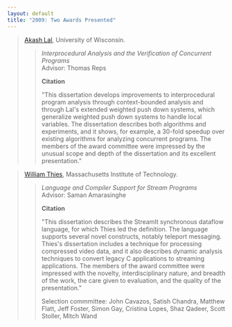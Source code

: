 ```yaml
---
layout: default
title: "2009: Two Awards Presented"
---
```

> [Akash Lal](http://research.microsoft.com/en-us/people/akashl/), University of Wisconsin.
> > *Interprocedural Analysis and the Verification of Concurrent Programs*  
> > Advisor: Thomas Reps
> > 
> > **Citation**
> > 
> > "This dissertation develops improvements to interprocedural program
> > analysis through context-bounded analysis and through Lal's
> > extended weighted push down systems, which generalize weighted push
> > down systems to handle local variables. The dissertation describes
> > both algorithms and experiments, and it shows, for example, a
> > 30-fold speedup over existing algorithms for analyzing concurrent
> > programs. The members of the award committee were impressed by the
> > unusual scope and depth of the dissertation and its excellent
> > presentation."  

> [William Thies](http://research.microsoft.com/en-us/um/people/thies/), Massachusetts Institute of Technology.
> > *Language and Compiler Support for Stream Programs*  
> > Advisor: Saman Amarasinghe
> > 
> > **Citation**
> > 
> > "This dissertation describes the StreamIt synchronous dataflow
> > language, for which Thies led the definition. The language supports
> > several novel constructs, notably teleport messaging. Thies's
> > dissertation includes a technique for processing compressed video
> > data, and it also describes dynamic analysis techniques to convert
> > legacy C applications to streaming applications. The members of the
> > award committee were impressed with the novelty, interdisciplinary
> > nature, and breadth of the work, the care given to evaluation, and
> > the quality of the presentation."
> > 
> > Selection commmittee: John Cavazos, Satish Chandra, Matthew Flatt,
> > Jeff Foster, Simon Gay, Cristina Lopes, Shaz Qadeer, Scott Stoller,
> > Mitch Wand

